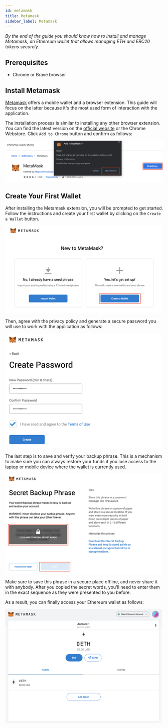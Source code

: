 ```yaml
---
id: metamask
title: Metamask
sidebar_label: Metamask
---
```


*By the end of the guide you should know how to install and manage Metamask, an Ethereum wallet that allows managing ETH and ERC20 tokens securely.*

## Prerequisites
- Chrome or Brave browser

## Install Metamask

[Metamask](https://metamask.io/) offers a mobile wallet and a browser extension. This guide will focus on the latter because it's the most used form of interaction with the application.

The installation process is similar to installing any other browser extension. You can find the latest version on the [official website](https://metamask.io/download.html) or the Chrome Webstore. Click `Add to Chrome` button and confirm as follows:

![metamask-](/img/metamask/m2.png)

## Create Your First Wallet

After installing the Metamask extension, you will be prompted to get started. Follow the instructions and create your first wallet by clicking on the `Create a Wallet` button.

<img src="/img/metamask/m3.png" width="500">

Then, agree with the privacy policy and generate a secure password you will use to work with the application as follows:

<img src="/img/metamask/m4.png" width="500">

The last step is to save and verify your backup phrase. This is a mechanism to make sure you can always restore your funds if you lose access to the laptop or mobile device where the wallet is currently used.

<img src="/img/metamask/m5.png" width="500">

Make sure to save this phrase in a secure place offline, and never share it with anybody. After you copied the secret words, you'll need to enter them in the exact sequence as they were presented to you before.

As a result, you can finally access your Ethereum wallet as follows:

<img src="/img/metamask/m6.png" width="500">